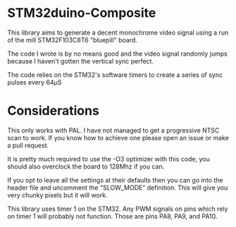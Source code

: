 # STM32duino-Composite

This library aims to generate a decent monochrome video signal using a run of the mill STM32F103C8T6 "bluepill" board.

The code I wrote is by no means good and the video signal randomly jumps because I haven't gotten the vertical sync perfect.

The code relies on the STM32's software timers to create a series of sync pulses every 64µS

# Considerations
This only works with PAL. I have not managed to get a progressive NTSC scan to work. If you know how to achieve one please open an issue or make a pull request.

It is pretty much required to use the -O3 optimizer with this code, you should also overclock the board to 128Mhz if you can. 

If you opt to leave all the settings at their defaults then you can go into the header file and uncomment the "SLOW_MODE" definition. This will give you very chunky pixels but it will work.

This library uses timer 1 on the STM32. Any PWM signals on pins which rely on timer 1 will probably not function. Those are pins PA8, PA9, and PA10.